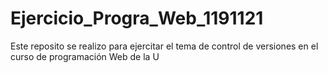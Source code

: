 # Ejercicio_Progra_Web_1191121
Este reposito se realizo para ejercitar el tema de control de versiones en el curso de programación Web de la U 

